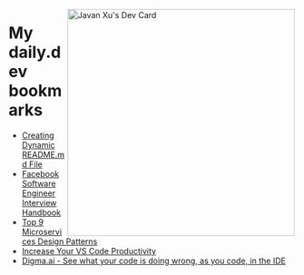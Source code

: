 
<a href="https://app.daily.dev/JavanXU"><img align="right" src="https://api.daily.dev/devcards/e45a150971844cd6959a94bb94e861ea.png?r=quw" width="400" alt="Javan Xu's Dev Card"/></a>

# My daily.dev bookmarks
<!-- daily.dev BOOKMARKS:START -->
- [Creating Dynamic README.md File](https://app.daily.dev/posts/XGBXaKhCG?utm_source=rss&utm_medium=bookmarks&utm_campaign=6ueXw3FRNQzpNtewCDbI6)
- [Facebook Software Engineer Interview Handbook](https://app.daily.dev/posts/HT5Y1vwnh?utm_source=rss&utm_medium=bookmarks&utm_campaign=6ueXw3FRNQzpNtewCDbI6)
- [Top 9 Microservices Design Patterns](https://app.daily.dev/posts/4y9yeWgDv?utm_source=rss&utm_medium=bookmarks&utm_campaign=6ueXw3FRNQzpNtewCDbI6)
- [Increase Your VS Code Productivity](https://app.daily.dev/posts/Y5zF9oAoT?utm_source=rss&utm_medium=bookmarks&utm_campaign=6ueXw3FRNQzpNtewCDbI6)
- [Digma.ai - See what your code is doing wrong, as you code, in the IDE](https://app.daily.dev/posts/27k45rttG?utm_source=rss&utm_medium=bookmarks&utm_campaign=6ueXw3FRNQzpNtewCDbI6)
<!-- daily.dev BOOKMARKS:END -->

